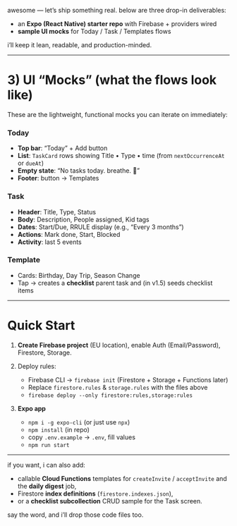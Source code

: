awesome — let’s ship something real. below are three drop-in deliverables:

* an **Expo (React Native) starter repo** with Firebase + providers wired
* **sample UI mocks** for Today / Task / Templates flows

i’ll keep it lean, readable, and production-minded.

---

# 3) UI “Mocks” (what the flows look like)

These are the lightweight, functional mocks you can iterate on immediately:

### Today

* **Top bar**: “Today” + Add button
* **List**: `TaskCard` rows showing Title • Type • time (from `nextOccurrenceAt` or `dueAt`)
* **Empty state**: “No tasks today. breathe. 🌿”
* **Footer**: button → Templates

### Task

* **Header**: Title, Type, Status
* **Body**: Description, People assigned, Kid tags
* **Dates**: Start/Due, RRULE display (e.g., “Every 3 months”)
* **Actions**: Mark done, Start, Blocked
* **Activity**: last 5 events

### Template

* Cards: Birthday, Day Trip, Season Change
* Tap → creates a **checklist** parent task and (in v1.5) seeds checklist items

---

# Quick Start

1. **Create Firebase project** (EU location), enable Auth (Email/Password), Firestore, Storage.
2. Deploy rules:

   * Firebase CLI → `firebase init` (Firestore + Storage + Functions later)
   * Replace `firestore.rules` & `storage.rules` with the files above
   * `firebase deploy --only firestore:rules,storage:rules`
3. **Expo app**

   * `npm i -g expo-cli` (or just use `npx`)
   * `npm install` (in repo)
   * copy `.env.example` → `.env`, fill values
   * `npm run start`

---

if you want, i can also add:

* callable **Cloud Functions** templates for `createInvite` / `acceptInvite` and the **daily digest** job,
* Firestore **index definitions** (`firestore.indexes.json`),
* or a **checklist subcollection** CRUD sample for the Task screen.

say the word, and i’ll drop those code files too.
